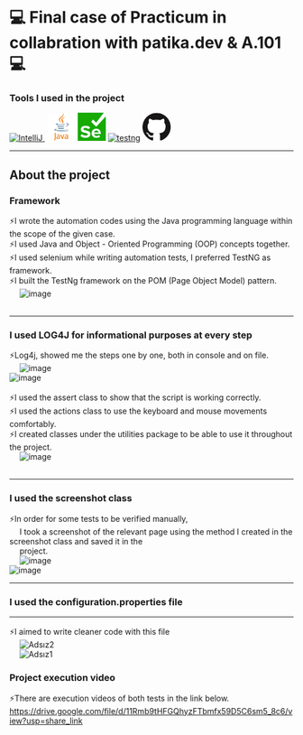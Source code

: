 # 💻 Final case of Practicum in collabration with patika.dev & A.101 💻
### Tools I used in the project <br> 
[<a href="https://www.jetbrains.com/idea/features/" target="_blank" rel=”noopener”> <img src="https://encrypted-tbn0.gstatic.com/images?q=tbn:ANd9GcQalKFwVDd0H7Xx8HaqWBbUmDRdrgxUoicGBZC0eIzTsww7Sev-ySXJ3in9Udv2R9CR3lo&usqp=CAU" alt="IntelliJ" width="50" height="50"/> </a>][intellij]
[<img height="50" width="50" src="https://raw.githubusercontent.com/github/explore/5b3600551e122a3277c2c5368af2ad5725ffa9a1/topics/java/java.png">][java]
[<img height="50" width="50" src="https://raw.githubusercontent.com/github/explore/5b3600551e122a3277c2c5368af2ad5725ffa9a1/topics/selenium/selenium.png">][selenium]
[<a href="https://testng.org/doc/" target="_blank"><img src="https://blogs.perficient.com/files/2014/08/TestNG.png" alt="testng" width="50" height="50" /></a>][testng]
[<img height="50" width="50" src="https://raw.githubusercontent.com/github/explore/5b3600551e122a3277c2c5368af2ad5725ffa9a1/topics/github/github.png">][github]

[java]: https://www.java.com/
[selenium]: https://www.selenium.dev/
[github]: https://github.com/FatihKamilAltun
[intellij]: https://www.jetbrains.com/idea/download/#section=windows
[testng]: https://testng.org/doc/

<hr>

## About the project
### Framework
⚡I wrote the automation codes using the Java programming language within the scope of the given case. <br>
⚡I used Java and Object - Oriented Programming (OOP) concepts together. <br>
⚡I used selenium while writing automation tests, I preferred TestNG as framework. <br>
⚡I built the TestNg framework on the POM (Page Object Model) pattern. <br>
&emsp; ![image](https://user-images.githubusercontent.com/111094536/199532815-ac3d2825-d46e-4fcc-8465-c0eb372d193e.png) <br> <br> <hr>
### I used LOG4J for informational purposes at every step
⚡Log4j, showed me the steps one by one, both in console and on file. <br>
&emsp; ![image](https://user-images.githubusercontent.com/111094536/199552443-9c3ae5cd-a588-428c-8854-9a1e34fa4458.png)  <br>
![image](https://user-images.githubusercontent.com/111094536/199552590-c44e4c6c-bcd3-4e54-b277-ef730e387069.png) <br> <br>
⚡I used the assert class to show that the script is working correctly. <br>
⚡I used the actions class to use the keyboard and mouse movements comfortably. <br>
⚡I created classes under the utilities package to be able to use it throughout the project. <br>
&emsp; ![image](https://user-images.githubusercontent.com/111094536/199255082-2009b785-38f3-4d4a-9fe4-3a6a9418222b.png) <br> <br> <hr>
### I used the screenshot class
⚡In order for some tests to be verified manually, <br> 
&emsp; I took a screenshot of the relevant page using the method I created in the screenshot class and saved it in the <br> &emsp; project. <br>
&emsp; ![image](https://user-images.githubusercontent.com/111094536/199557562-05b4b275-f42f-43f3-a773-21fd3e478ef9.png) <br>
![image](https://user-images.githubusercontent.com/111094536/199553084-6a8c9eab-7818-4750-a10b-d62dbda1c0b9.png) <br> <hr>
### I used the configuration.properties file <br> <hr>
⚡I aimed to write cleaner code with this file <br>
&emsp; ![Adsız2](https://user-images.githubusercontent.com/111094536/199559140-ed8eba2f-dc29-431a-8787-c617bffb8a11.jpg) <br>
&emsp; ![Adsız1](https://user-images.githubusercontent.com/111094536/199559318-4ff5b92a-2fe5-4ea6-8010-7495cf882e21.jpg)

### Project execution video
⚡There are execution videos of both tests in the link below. <br>
https://drive.google.com/file/d/11Rmb9tHFGQhyzFTbmfx59D5C6sm5_8c6/view?usp=share_link
